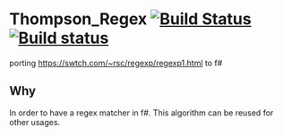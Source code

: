 # Thompson_Regex [![Build Status](https://travis-ci.org/wallymathieu/Thompson_Regex.svg)](https://travis-ci.org/wallymathieu/Thompson_Regex) [![Build status](https://ci.appveyor.com/api/projects/status/xny5sdoebkrbmmr5/branch/master?svg=true)](https://ci.appveyor.com/project/wallymathieu/thompson-regex/branch/master)

porting https://swtch.com/~rsc/regexp/regexp1.html to f#

## Why

In order to have a regex matcher in f#. This algorithm can be reused for other usages.
